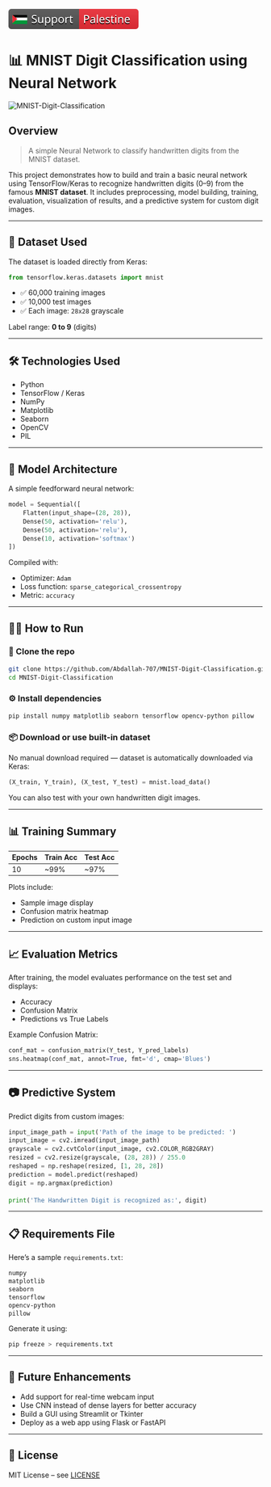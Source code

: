 [![Support Palestine](https://raw.githubusercontent.com/Ademking/Support-Palestine/main/Support-Palestine.svg)](https://www.map.org.uk)
# 📊 MNIST Digit Classification using Neural Network

![MNIST-Digit-Classification](ipc-thi-giac-may-tinh.jpg)

## Overview

> A simple Neural Network to classify handwritten digits from the MNIST dataset.

This project demonstrates how to build and train a basic neural network using TensorFlow/Keras to recognize handwritten digits (0–9) from the famous **MNIST dataset**. It includes preprocessing, model building, training, evaluation, visualization of results, and a predictive system for custom digit images.

---

## 📁 Dataset Used

The dataset is loaded directly from Keras:

```python
from tensorflow.keras.datasets import mnist
```

- ✅ 60,000 training images  
- ✅ 10,000 test images  
- ✅ Each image: `28x28` grayscale

Label range: **0 to 9** (digits)

---

## 🛠️ Technologies Used

- Python
- TensorFlow / Keras
- NumPy
- Matplotlib
- Seaborn
- OpenCV
- PIL

---

## 🧠 Model Architecture

A simple feedforward neural network:

```python
model = Sequential([
    Flatten(input_shape=(28, 28)),
    Dense(50, activation='relu'),
    Dense(50, activation='relu'),
    Dense(10, activation='softmax')
])
```

Compiled with:
- Optimizer: `Adam`
- Loss function: `sparse_categorical_crossentropy`
- Metric: `accuracy`

---

## 🏃‍♂️ How to Run

### 🔽 Clone the repo

```bash
git clone https://github.com/Abdallah-707/MNIST-Digit-Classification.git
cd MNIST-Digit-Classification
```

### ⚙️ Install dependencies

```bash
pip install numpy matplotlib seaborn tensorflow opencv-python pillow
```

### 📦 Download or use built-in dataset

No manual download required — dataset is automatically downloaded via Keras:

```python
(X_train, Y_train), (X_test, Y_test) = mnist.load_data()
```

You can also test with your own handwritten digit images.

---

## 📊 Training Summary

| Epochs | Train Acc | Test Acc |
|--------|-----------|----------|
| 10     | ~99%    | ~97%   |

Plots include:
- Sample image display
- Confusion matrix heatmap
- Prediction on custom input image

---

## 📈 Evaluation Metrics

After training, the model evaluates performance on the test set and displays:
- Accuracy
- Confusion Matrix
- Predictions vs True Labels

Example Confusion Matrix:
```python
conf_mat = confusion_matrix(Y_test, Y_pred_labels)
sns.heatmap(conf_mat, annot=True, fmt='d', cmap='Blues')
```

---

## 📷 Predictive System

Predict digits from custom images:

```python
input_image_path = input('Path of the image to be predicted: ')
input_image = cv2.imread(input_image_path)
grayscale = cv2.cvtColor(input_image, cv2.COLOR_RGB2GRAY)
resized = cv2.resize(grayscale, (28, 28)) / 255.0
reshaped = np.reshape(resized, [1, 28, 28])
prediction = model.predict(reshaped)
digit = np.argmax(prediction)

print('The Handwritten Digit is recognized as:', digit)
```

---

## 📋 Requirements File

Here’s a sample `requirements.txt`:

```
numpy
matplotlib
seaborn
tensorflow
opencv-python
pillow
```

Generate it using:
```bash
pip freeze > requirements.txt
```

---

## 🚀 Future Enhancements

- Add support for real-time webcam input
- Use CNN instead of dense layers for better accuracy
- Build a GUI using Streamlit or Tkinter
- Deploy as a web app using Flask or FastAPI

---

## 📄 License

MIT License – see [LICENSE](LICENSE)
